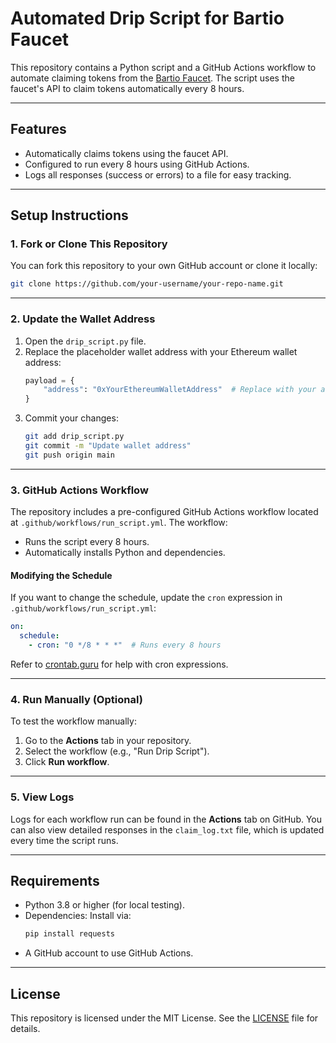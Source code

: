 
# Automated Drip Script for Bartio Faucet

This repository contains a Python script and a GitHub Actions workflow to automate claiming tokens from the [Bartio Faucet](https://bartio.faucet.berachain.com). The script uses the faucet's API to claim tokens automatically every 8 hours.

---

## Features

- Automatically claims tokens using the faucet API.
- Configured to run every 8 hours using GitHub Actions.
- Logs all responses (success or errors) to a file for easy tracking.

---

## Setup Instructions

### 1. Fork or Clone This Repository
You can fork this repository to your own GitHub account or clone it locally:
```bash
git clone https://github.com/your-username/your-repo-name.git
```

---

### 2. Update the Wallet Address
1. Open the `drip_script.py` file.
2. Replace the placeholder wallet address with your Ethereum wallet address:
   ```python
   payload = {
       "address": "0xYourEthereumWalletAddress"  # Replace with your actual wallet address
   }
   ```
3. Commit your changes:
   ```bash
   git add drip_script.py
   git commit -m "Update wallet address"
   git push origin main
   ```

---

### 3. GitHub Actions Workflow
The repository includes a pre-configured GitHub Actions workflow located at `.github/workflows/run_script.yml`. The workflow:
- Runs the script every 8 hours.
- Automatically installs Python and dependencies.

#### Modifying the Schedule
If you want to change the schedule, update the `cron` expression in `.github/workflows/run_script.yml`:
```yaml
on:
  schedule:
    - cron: "0 */8 * * *"  # Runs every 8 hours
```
Refer to [crontab.guru](https://crontab.guru/) for help with cron expressions.

---

### 4. Run Manually (Optional)
To test the workflow manually:
1. Go to the **Actions** tab in your repository.
2. Select the workflow (e.g., "Run Drip Script").
3. Click **Run workflow**.

---

### 5. View Logs
Logs for each workflow run can be found in the **Actions** tab on GitHub. You can also view detailed responses in the `claim_log.txt` file, which is updated every time the script runs.

---

## Requirements

- Python 3.8 or higher (for local testing).
- Dependencies: Install via:
  ```bash
  pip install requests
  ```
- A GitHub account to use GitHub Actions.

---

## License

This repository is licensed under the MIT License. See the [LICENSE](LICENSE) file for details.
